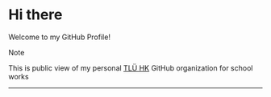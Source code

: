 # Hi there  
Welcome to my GitHub Profile!  

> [!NOTE]  
> This is public view of my personal [TLÜ HK](https://github.com/TLUHK) GitHub organization for school works  
---
